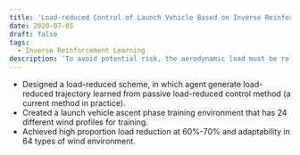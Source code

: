 ```yaml
---
title: 'Load-reduced Control of Launch Vehicle Based on Inverse Reinforcement Learning'
date: 2020-07-05
draft: false
tags: 
  - Inverse Reinforcement Learning
description: 'To avoid potential risk, the aerodynamic load must be relieved through attitude control. Current load relief schemes both have limitations, like low load reduction ratio and cannot adapt to changing environments. This project develops a load relief scheme via IRL (Inverse Reinforcement Learning) to achieve both high load reduction ratio and adaptivity on changing environments.'
---
```


- Designed a load-reduced scheme, in which agent generate load-reduced trajectory learned from passive load-reduced control method (a current method in practice).
- Created a launch vehicle ascent phase training environment that has 24 different wind profiles for training.
- Achieved high proportion load reduction at 60%-70% and adaptability in 64 types of wind environment.